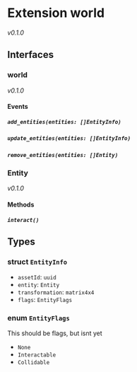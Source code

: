 # Extension world
*v0.1.0*


## Interfaces
### world
*v0.1.0*


#### Events
##### `add_entities(entities: []EntityInfo)`

##### `update_entities(entities: []EntityInfo)`

##### `remove_entities(entities: []Entity)`

### Entity
*v0.1.0*


#### Methods
##### `interact()`

## Types
### struct `EntityInfo`

- `assetId`: `uuid`
- `entity`: `Entity`
- `transformation`: `matrix4x4`
- `flags`: `EntityFlags`
### enum `EntityFlags`
 This should be flags, but isnt yet 
- `None`
- `Interactable`
- `Collidable`
